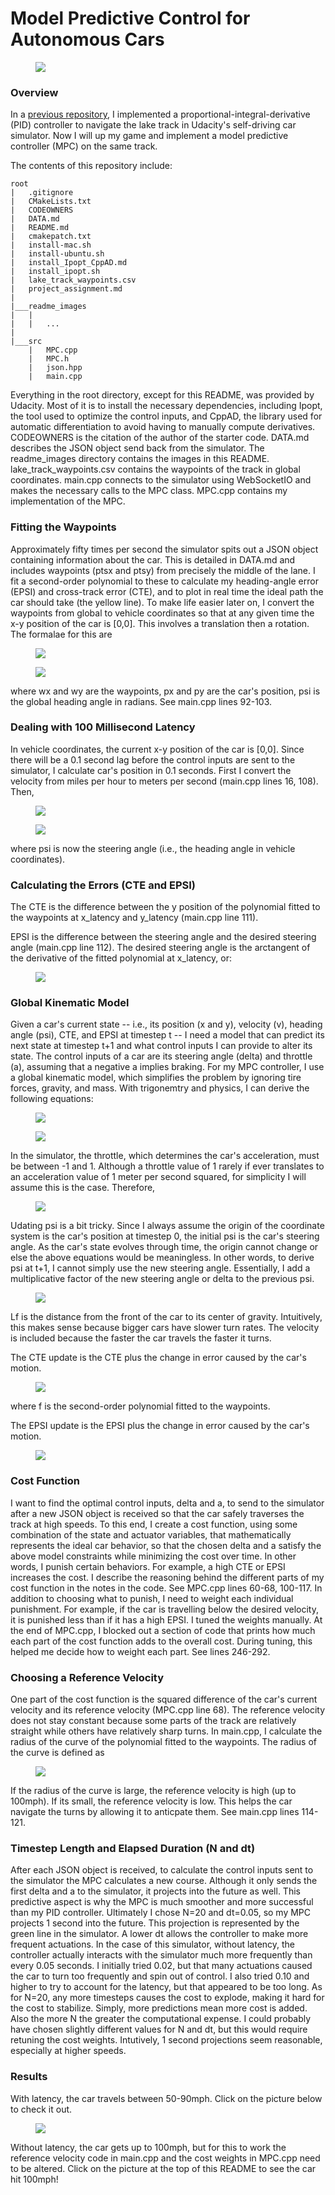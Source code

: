 # Model Predictive Control for Autonomous Cars
<figure>
  <a href="https://www.youtube.com/watch?v=psoxAdS4UHk&feature=youtu.be">
  <img src="readme_images/top100.png"/>
</figure>
</a>
 <p></p>

### Overview
In a [previous repository](https://github.com/sathomas2/CarND-PID-Control-Project), I implemented a proportional-integral-derivative (PID) controller to navigate the lake track in Udacity's self-driving car simulator. Now I will up my game and implement a model predictive controller (MPC) on the same track.

The contents of this repository include:
```
root
|   .gitignore
|   CMakeLists.txt
|   CODEOWNERS
|   DATA.md
|   README.md
|   cmakepatch.txt
|   install-mac.sh
|   install-ubuntu.sh
|   install_Ipopt_CppAD.md
|   install_ipopt.sh
|   lake_track_waypoints.csv
|   project_assignment.md
|
|___readme_images
|   |   
|   |   ...
|   
|___src
    |   MPC.cpp
    |   MPC.h
    |   json.hpp
    |   main.cpp
```
Everything in the root directory, except for this README, was provided by Udacity. Most of it is to install the necessary dependencies, including Ipopt, the tool used to optimize the control inputs, and CppAD, the library used for automatic differentiation to avoid having to manually compute derivatives. CODEOWNERS is the citation of the author of the starter code. DATA.md describes the JSON object send back from the simulator. The readme_images directory contains the images in this README. lake_track_waypoints.csv contains the waypoints of the track in global coordinates. main.cpp connects to the simulator using WebSocketIO and makes the necessary calls to the MPC class. MPC.cpp contains my implementation of the MPC.

### Fitting the Waypoints
Approximately fifty times per second the simulator spits out a JSON object containing information about the car. This is detailed in DATA.md and includes waypoints (ptsx and ptsy) from precisely the middle of the lane. I fit a second-order polynomial to these to calculate my heading-angle error (EPSI) and cross-track error (CTE), and to plot in real time the ideal path the car should take (the yellow line). To make life easier later on, I convert the waypoints from global to vehicle coordinates so that at any given time the x-y position of the car is [0,0]. This involves a translation then a rotation. The formalae for this are
<figure>
  <img src="readme_images/wayx.png"/>
</figure>
 <p></p>
 <figure>
  <img src="readme_images/wayy.png"/>
</figure>
 <p></p>
where wx and wy are the waypoints, px and py are the car's position, psi is the global heading angle in radians. See main.cpp lines 92-103.

### Dealing with 100 Millisecond Latency
In vehicle coordinates, the current x-y position of the car is [0,0]. Since there will be a 0.1 second lag before the control inputs are sent to the simulator, I calculate car's position in 0.1 seconds. First I convert the velocity from miles per hour to meters per second (main.cpp lines 16, 108). Then,
<figure>
  <img src="readme_images/xlatency.png"/>
</figure>
 <p></p>
 <figure>
  <img src="readme_images/ylatency.png"/>
</figure>
 <p></p>
where psi is now the steering angle (i.e., the heading angle in vehicle coordinates).
 
### Calculating the Errors (CTE and EPSI)
The CTE is the difference between the y position of the polynomial fitted to the waypoints at x_latency and y_latency (main.cpp line 111).

EPSI is the difference between the steering angle and the desired steering angle (main.cpp line 112). The desired steering angle is the arctangent of the derivative of the fitted polynomial at x_latency, or:
 <figure>
  <img src="readme_images/psidesired.png"/>
</figure>
 <p></p>
 
### Global Kinematic Model
Given a car's current state -- i.e., its position (x and y), velocity (v), heading angle (psi), CTE, and EPSI at timestep t -- I need a model that can predict its next state at timestep t+1 and what control inputs I can provide to alter its state. The control inputs of a car are its steering angle (delta) and throttle (a), assuming that a negative a implies braking. For my MPC controller, I use a global kinematic model, which simplifies the problem by ignoring tire forces, gravity, and mass. With trigonemtry and physics, I can derive the following equations:
<figure>
  <img src="readme_images/x.png"/>
</figure>
 <p></p>
 <figure>
  <img src="readme_images/y.png"/>
</figure>
 <p></p>
 
In the simulator, the throttle, which determines the car's acceleration, must be between -1 and 1. Although a throttle value of 1 rarely if ever translates to an acceleration value of 1 meter per second squared, for simplicity I will assume this is the case. Therefore,
 <figure>
  <img src="readme_images/v.png"/>
</figure>
 <p></p>
 
Udating psi is a bit tricky. Since I always assume the origin of the coordinate system is the car's position at timestep 0, the initial psi is the car's steering angle. As the car's state evolves through time, the origin cannot change or else the above equations would be meaningless. In other words, to derive psi at t+1, I cannot simply use the new steering angle. Essentially, I add a multiplicative factor of the new steering angle or delta to the previous psi.
 <figure>
  <img src="readme_images/psi.png"/>
</figure>
 <p></p>

Lf is the distance from the front of the car to its center of gravity. Intuitively, this makes sense because bigger cars have slower turn rates. The velocity is included because the faster the car travels the faster it turns.

The CTE update is the CTE plus the change in error caused by the car's motion.
<figure>
  <img src="readme_images/ctet1.png"/>
</figure>
 <p></p>
 where f is the second-order polynomial fitted to the waypoints.
 
 The EPSI update is the EPSI plus the change in error caused by the car's motion.
 <figure>
  <img src="readme_images/espit1.png"/>
</figure>
 <p></p>
 
### Cost Function
I want to find the optimal control inputs, delta and a, to send to the simulator after a new JSON object is received so that the car safely traverses the track at high speeds. To this end, I create a cost function, using some combination of the state and actuator variables, that mathematically represents the ideal car behavior, so that the chosen delta and a satisfy the above model constraints while minimizing the cost over time. In other words, I punish certain behaviors. For example, a high CTE or EPSI increases the cost. I describe the reasoning behind the different parts of my cost function in the notes in the code. See MPC.cpp lines 60-68, 100-117. In addition to choosing what to punish, I need to weight each individual punishment. For example, if the car is travelling below the desired velocity, it is punished less than if it has a high EPSI. I tuned the weights manually. At the end of MPC.cpp, I blocked out a section of code that prints how much each part of the cost function adds to the overall cost. During tuning, this helped me decide how to weight each part. See lines 246-292.

### Choosing a Reference Velocity
One part of the cost function is the squared difference of the car's current velocity and its reference velocity (MPC.cpp line 68). The reference velocity does not stay constant because some parts of the track are relatively straight while others have relatively sharp turns. In main.cpp, I calculate the radius of the curve of the polynomial fitted to the waypoints. The radius of the curve is defined as
 <figure>
  <img src="readme_images/radcurve.png"/>
</figure>
 <p></p>

If the radius of the curve is large, the reference velocity is high (up to 100mph). If its small, the reference velocity is low. This helps the car navigate the turns by allowing it to anticpate them. See main.cpp lines 114-121.

### Timestep Length and Elapsed Duration (N and dt)
After each JSON object is received, to calculate the control inputs sent to the simulator the MPC calculates a new course. Although it only sends the first delta and a to the simulator, it projects into the future as well. This predictive aspect is why the MPC is much smoother and more successful than my PID controller. Ultimately I chose N=20 and dt=0.05, so my MPC projects 1 second into the future. This projection is represented by the green line in the simulator. A lower dt allows the controller to make more frequent actuations. In the case of this simulator, without latency, the controller actually interacts with the simulator much more frequently than every 0.05 seconds. I initially tried 0.02, but that many actuations caused the car to turn too frequently and spin out of control. I also tried 0.10 and higher to try to account for the latency, but that appeared to be too long. As for N=20, any more timesteps causes the cost to explode, making it hard for the cost to stabilize. Simply, more predictions mean more cost is added. Also the more N the greater the computational expense. I could probably have chosen slightly different values for N and dt, but this would require retuning the cost weights. Intutively, 1 second projections seem reasonable, especially at higher speeds.

### Results
With latency, the car travels between 50-90mph. Click on the picture below to check it out. 
<figure>
  <a href="https://www.youtube.com/watch?v=psoxAdS4UHk&feature=youtu.be">
  <img src="readme_images/withlag.png"/>
</figure>
</a>
 <p></p>

Without latency, the car gets up to 100mph, but for this to work the reference velocity code in main.cpp and the cost weights in MPC.cpp need to be altered. Click on the picture at the top of this README to see the car hit 100mph!
